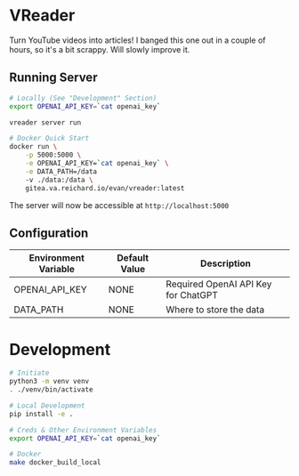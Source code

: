 # VReader

Turn YouTube videos into articles! I banged this one out in a couple of hours, so it's a bit scrappy. Will slowly improve it.

## Running Server

```bash
# Locally (See "Development" Section)
export OPENAI_API_KEY=`cat openai_key`

vreader server run

# Docker Quick Start
docker run \
    -p 5000:5000 \
    -e OPENAI_API_KEY=`cat openai_key` \
    -e DATA_PATH=/data
    -v ./data:/data \
    gitea.va.reichard.io/evan/vreader:latest
```

The server will now be accessible at `http://localhost:5000`

## Configuration

| Environment Variable | Default Value | Description                         |
| -------------------- | ------------- | ----------------------------------- |
| OPENAI_API_KEY       | NONE          | Required OpenAI API Key for ChatGPT |
| DATA_PATH            | NONE          | Where to store the data             |

# Development

```bash
# Initiate
python3 -m venv venv
. ./venv/bin/activate

# Local Development
pip install -e .

# Creds & Other Environment Variables
export OPENAI_API_KEY=`cat openai_key`

# Docker
make docker_build_local
```
